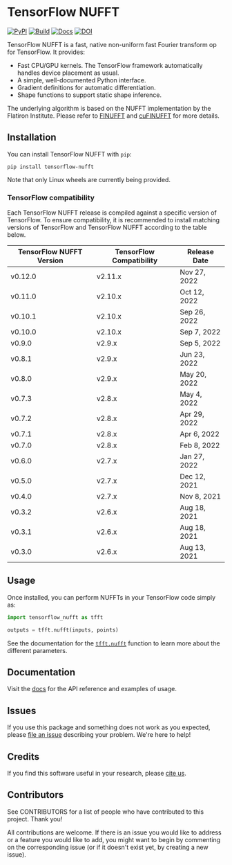 # TensorFlow NUFFT

[![PyPI](https://badge.fury.io/py/tensorflow-nufft.svg)](https://badge.fury.io/py/tensorflow-nufft)
[![Build](https://github.com/mrphys/tensorflow-nufft/actions/workflows/build-package.yml/badge.svg)](https://github.com/mrphys/tensorflow-nufft/actions/workflows/build-package.yml)
[![Docs](https://img.shields.io/badge/api-reference-blue.svg)](https://mrphys.github.io/tensorflow-nufft)
[![DOI](https://zenodo.org/badge/382718757.svg)](https://zenodo.org/badge/latestdoi/382718757)

<!-- start-intro -->

TensorFlow NUFFT is a fast, native non-uniform fast Fourier transform op for
TensorFlow. It provides:

- Fast CPU/GPU kernels. The TensorFlow framework automatically handles device
  placement as usual.
- A simple, well-documented Python interface.
- Gradient definitions for automatic differentiation.
- Shape functions to support static shape inference.

The underlying algorithm is based on the NUFFT implementation by the Flatiron
Institute. Please refer to
[FINUFFT](https://github.com/flatironinstitute/finufft/) and
[cuFINUFFT](https://github.com/flatironinstitute/cufinufft/) for more details.

<!-- end-intro -->

<!-- start-install -->

## Installation

You can install TensorFlow NUFFT with ``pip``:

```
pip install tensorflow-nufft
```

Note that only Linux wheels are currently being provided.

### TensorFlow compatibility

Each TensorFlow NUFFT release is compiled against a specific version of
TensorFlow. To ensure compatibility, it is recommended to install matching
versions of TensorFlow and TensorFlow NUFFT according to the table below.

| TensorFlow NUFFT Version | TensorFlow Compatibility | Release Date |
| ------------------------ | ------------------------ | ------------ |
| v0.12.0                  | v2.11.x                  | Nov 27, 2022 |
| v0.11.0                  | v2.10.x                  | Oct 12, 2022 |
| v0.10.1                  | v2.10.x                  | Sep 26, 2022 |
| v0.10.0                  | v2.10.x                  | Sep 7, 2022  |
| v0.9.0                   | v2.9.x                   | Sep 5, 2022  |
| v0.8.1                   | v2.9.x                   | Jun 23, 2022 |
| v0.8.0                   | v2.9.x                   | May 20, 2022 |
| v0.7.3                   | v2.8.x                   | May 4, 2022  |
| v0.7.2                   | v2.8.x                   | Apr 29, 2022 |
| v0.7.1                   | v2.8.x                   | Apr 6, 2022  |
| v0.7.0                   | v2.8.x                   | Feb 8, 2022  |
| v0.6.0                   | v2.7.x                   | Jan 27, 2022 |
| v0.5.0                   | v2.7.x                   | Dec 12, 2021 |
| v0.4.0                   | v2.7.x                   | Nov 8, 2021  |
| v0.3.2                   | v2.6.x                   | Aug 18, 2021 |
| v0.3.1                   | v2.6.x                   | Aug 18, 2021 |
| v0.3.0                   | v2.6.x                   | Aug 13, 2021 |

<!-- end-install -->

<!-- start-usage -->

## Usage

Once installed, you can perform NUFFTs in your TensorFlow code simply as:

```python
import tensorflow_nufft as tfft

outputs = tfft.nufft(inputs, points)
```

See the documentation for the
[`tfft.nufft`](https://mrphys.github.io/tensorflow-nufft/api_docs/tfft/nufft)
function to learn more about the different parameters.

<!-- end-usage -->

## Documentation

Visit the [docs](https://mrphys.github.io/tensorflow-nufft/) for the API
reference and examples of usage.

## Issues

If you use this package and something does not work as you expected, please
[file an issue](https://github.com/mrphys/tensorflow-nufft/issues/new)
describing your problem. We're here to help!

## Credits

If you find this software useful in your research, please
[cite us](https://doi.org/10.5281/zenodo.5198288).

## Contributors

See CONTRIBUTORS for a list of people who have contributed to this project.
Thank you!

All contributions are welcome. If there is an issue you would like to address
or a feature you would like to add, you might want to begin by commenting on
the corresponding issue (or if it doesn't exist yet, by creating a new issue).
